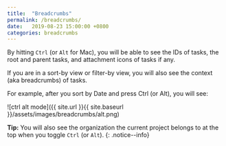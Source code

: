 ```yaml
---
title:  "Breadcrumbs"
permalink: /breadcrumbs/
date:   2019-08-23 15:00:00 +0800
categories: breadcrumbs
---
```

By hitting `Ctrl` (or `Alt` for Mac), you will be able to see the IDs of tasks, the root and parent tasks, and attachment icons of tasks if any.

If you are in a sort-by view or filter-by view, you will also see the context (aka breadcrumbs) of tasks.

For example, after you sort by Date and press Ctrl (or Alt), you will see:

![ctrl alt mode]({{ site.url }}{{ site.baseurl }}/assets/images/breadcrumbs/alt.png)

**Tip:** You will also see the organization the current project belongs to at the top when you toggle `Ctrl` (or `Alt`).
{: .notice--info}